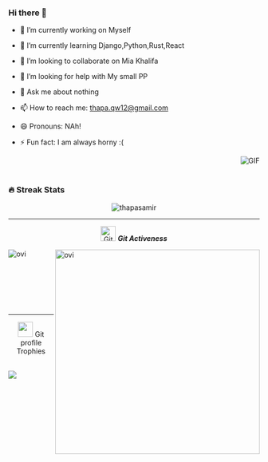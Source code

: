 ### Hi there 👋

- 🔭 I’m currently working on Myself
- 🌱 I’m currently learning Django,Python,Rust,React
- 👯 I’m looking to collaborate on Mia Khalifa
- 🤔 I’m looking for help with My small PP
- 💬 Ask me about nothing
- 📫 How to reach me: thapa.qw12@gmail.com
- 😄 Pronouns: NAh!
- ⚡ Fun fact: I am always horny :(

  <img align="right" alt="GIF" src="https://media.giphy.com/media/LmNwrBhejkK9EFP504/giphy.gif" />
  
  <br>
  <br>


### 🔥 Streak Stats
<p align="center"><img src="https://github-readme-streak-stats.herokuapp.com/?user=thapasamir&theme=algolia" alt="thapasamir"  /></p>

<hr>
<p align="center">
 <img src="https://media.giphy.com/media/W5eoZHPpUx9sapR0eu/giphy.gif" width="30px" alt="Git"/>&nbsp;<i><b>Git Activeness</b></i></p>
 
<p><img align="left" src="https://github-readme-stats.vercel.app/api/top-langs?username=thapasamir&show_icons=true&locale=en&layout=compact&theme=chartreuse-dark" alt="ovi" /></p>
<p>&nbsp;<img align="right" src="https://github-readme-stats.vercel.app/api?username=thapasamir&show_icons=true&locale=en&theme=chartreuse-dark" alt="ovi" width="410" /></p>
<br><br><br><br><br>

<hr>

<p align="center"><img src="https://media.giphy.com/media/QaMcXSekUWx7aogAUr/giphy.gif" width="30" />&nbsp;Git profile Trophies</p><br>
<img src="https://github-profile-trophy.vercel.app/?username=thapasamir&theme=juicyfresh&no-bg=true" />


